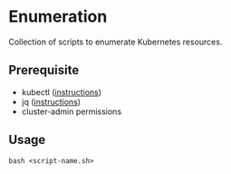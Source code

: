 # Enumeration

Collection of scripts to enumerate Kubernetes resources. 


## Prerequisite

- kubectl ([instructions](https://kubernetes.io/docs/tasks/tools/install-kubectl-linux/#install-using-native-package-management))
- jq ([instructions](https://stedolan.github.io/jq/download/))
- cluster-admin permissions


## Usage

```shell
bash <script-name.sh>
```
